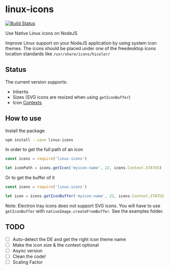 # linux-icons

[![Build Status](https://travis-ci.org/bil-elmoussaoui/linux-icons.svg?branch=master)](https://travis-ci.org/bil-elmoussaoui/linux-icons)

Use Native Linux icons on NodeJS


Improve Linux support on your NodeJS application by using system icon themes. The icons should be placed under one of the freedesktop icons location standards like `/usr/share/icons/hicolor/`

## Status

The current version supports:

- Inherits
- Sizes (SVG icons are resized when using `getIconBuffer`)
- Icon [Contexts](https://standards.freedesktop.org/icon-naming-spec/icon-naming-spec-latest.html#context)

## How to use

Install the package

```bash
npm install --save linux-icons
```

In order to get the full path of an icon

```javascript
const icons = require('linux-icons')

let iconPath = icons.getIcon('myicon-name', 22, icons.Context.STATUS)
```

Or to get the buffer of it

```javascript
const icons = require('linux-icons')

let icon = icons.getIconBuffer('myicon-name', 22, icons.Context.STATUS)
```

Note: Electron tray icons does not support SVG icons. You will have to use `getIconBuffer` with `nativeImage.createFromBuffer`. See the examples folder.


## TODO

- [ ] Auto-detect the DE and get the right icon theme name
- [ ] Make the icon size & the context optional
- [ ] Async version
- [ ] Clean the code!
- [ ] Scaling Factor
